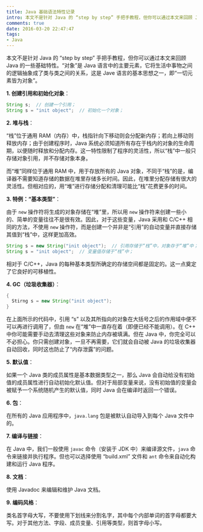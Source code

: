 ```yaml
---
title: Java 基础语法特性记录
intro: 本文不是针对 Java 的 “step by step” 手把手教程，但你可以通过本文来回顾 Java 的一些基础特性。“对象”是 Java 语言中的主要元素，它将生活中事物之间的逻辑抽象成了类与类之间的关系，这是 Jave 语言的基本思想之一，即“一切元素皆为对象”。
comments: true
date: 2016-03-20 22:47:47
tags:
- Java
---
```


本文不是针对 Java 的 “step by step” 手把手教程，但你可以通过本文来回顾 Java 的一些基础特性。“对象”是 Java 语言中的主要元素，它将生活中事物之间的逻辑抽象成了类与类之间的关系，这是 Jave 语言的基本思想之一，即“一切元素皆为对象”。

**1. 创建引用和初始化对象**：
```java
String s;  // 创建一个引用；
String s = "init object";  // 初始化一个对象；
```

**2. 堆与栈**：

“栈”位于通用 RAM（内存）中，栈指针向下移动则会分配新内存；若向上移动则释放内存；由于创建程序时，Java 系统必须知道所有存在于栈内的对象的生命周期，以便随时释放和分配内存。这一特性限制了程序的灵活性，所以“栈”中一般只存储对象引用，并不存储对象本身。

而“堆”同样位于通用 RAM 中，用于存放所有的 Java 对象，不同于“栈”的是，编译器不需要知道存储的数据在堆里存储多长时间。因此，在堆里分配存储有很大的灵活性。但相对应的，用“堆”进行存储分配和清理可能比“栈”花费更多的时间。

**3. 特例：“基本类型”**：

由于 `new` 操作符将生成的对象存储在“堆”里，所以用 `new` 操作符来创建一些小的、简单的变量往往不是很有效。因此，对于这些变量，Java 采用和 C/C++ 相同的方法，不使用 `new` 操作符，而是创建一个并非是“引用”的自动变量并直接存储其值到“栈”中，这样更加高效。

```java
String s = new String("init object");  // 引用存储于“栈”中，对象存于“堆”中；
String s = "init object";  // 变量值存储于“栈”中；
```

相对于 C/C++，Java 的每种基本类型所确定的存储空间都是固定的。这一点奠定了它良好的可移植性。

**4. GC（垃圾收集器）**：

```java
{
  Stirng s = new String("init object");
}
```

在上面所示的代码中，引用 “s” 以及其所指向的对象在大括号之后的作用域中便不可以再进行调用了，但由 `new` 在“堆”中一直存在着（即便已经不能调用）。在 C++ 中你可能需要手动去清理这些对象来防止内存被填满。但在 Java 中，你完全可以不必担心。你只需创建对象，一旦不再需要，它们就会自动被 Java 的垃圾收集器自动回收，同时这也防止了“内存泄露”的问题。

**5. 默认值**：

如果一个 Java 类的成员属性是基本数据类型之一，那么 Java 会自动给没有初始值的成员属性进行自动初始化默认值。但对于局部变量来说，没有初始值的变量会被赋予一个系统随机产生的默认值，同时 Java 会在编译时返回一个错误。

**6. 包**：

在所有的 Java 应用程序中，`java.lang` 包是被默认自动导入到每个 Java 文件中的。

**7. 编译与链接**：

在 Java 中，我们一般使用 `javac` 命令（安装于 JDK 中）来编译源文件，`java` 命令来链接并执行程序。但也可以选择使用 “build.xml” 文件和 `ant` 命令来自动化构建和运行 Java 程序。

**8. 文档**：

使用 Javadoc 来编辑和维护 Java 文档。

**9. 编码风格**：

类名首字母大写，不要使用下划线来分割名字，其中每个内部单词的首字母都要大写。对于其他方法、字段、成员变量、引用等类型，则首字母小写。